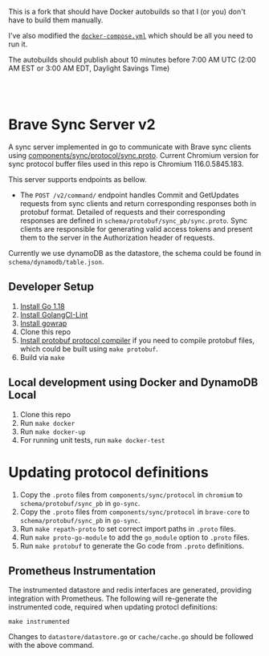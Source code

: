 
This is a fork that should have Docker autobuilds so that I (or you) don't have to build them manually.

I've also modified the [`docker-compose.yml`](https://github.com/flamy-brave/brave-sync-docker-autobuild/blob/master/docker-compose.yml) which should be all you need to run it.

The autobuilds should publish about 10 minutes before 7:00 AM UTC (2:00 AM EST or 3:00 AM EDT, Daylight Savings Time)

<br>
<br>

# Brave Sync Server v2

A sync server implemented in go to communicate with Brave sync clients using
[components/sync/protocol/sync.proto](https://cs.chromium.org/chromium/src/components/sync/protocol/sync.proto).
Current Chromium version for sync protocol buffer files used in this repo is Chromium 116.0.5845.183.

This server supports endpoints as bellow.
- The `POST /v2/command/` endpoint handles Commit and GetUpdates requests from sync clients and return corresponding responses both in protobuf format. Detailed of requests and their corresponding responses are defined in `schema/protobuf/sync_pb/sync.proto`. Sync clients are responsible for generating valid access tokens and present them to the server in the Authorization header of requests.

Currently we use dynamoDB as the datastore, the schema could be found in `schema/dynamodb/table.json`.

## Developer Setup
1. [Install Go 1.18](https://golang.org/doc/install)
2. [Install GolangCI-Lint](https://github.com/golangci/golangci-lint#install)
3. [Install gowrap](https://github.com/hexdigest/gowrap#installation)
4. Clone this repo
5. [Install protobuf protocol compiler](https://github.com/protocolbuffers/protobuf#protocol-compiler-installation) if you need to compile protobuf files, which could be built using `make protobuf`.
6. Build via `make`

## Local development using Docker and DynamoDB Local
1. Clone this repo
2. Run `make docker`
3. Run `make docker-up`
4. For running unit tests, run `make docker-test`

# Updating protocol definitions
1. Copy the `.proto` files from `components/sync/protocol` in `chromium` to `schema/protobuf/sync_pb` in `go-sync`.
2. Copy the `.proto` files from `components/sync/protocol` in `brave-core` to `schema/protobuf/sync_pb` in `go-sync`.
3. Run `make repath-proto` to set correct import paths in `.proto` files.
4. Run `make proto-go-module` to add the `go_module` option to `.proto` files.
5. Run `make protobuf` to generate the Go code from `.proto` definitions.

## Prometheus Instrumentation
The instrumented datastore and redis interfaces are generated, providing integration with Prometheus.  The following will re-generate the instrumented code, required when updating protocl definitions:

```
make instrumented
```

Changes to `datastore/datastore.go` or `cache/cache.go` should be followed with the above command.
